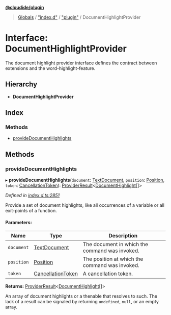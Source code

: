 **[@cloudide/plugin](../README.md)**

> [Globals](../README.md) / ["index.d"](../modules/_index_d_.md) / ["plugin"](../modules/_index_d_._plugin_.md) / DocumentHighlightProvider

# Interface: DocumentHighlightProvider

The document highlight provider interface defines the contract between extensions and
the word-highlight-feature.

## Hierarchy

* **DocumentHighlightProvider**

## Index

### Methods

* [provideDocumentHighlights](_index_d_._plugin_.documenthighlightprovider.md#providedocumenthighlights)

## Methods

### provideDocumentHighlights

▸ **provideDocumentHighlights**(`document`: [TextDocument](_index_d_._plugin_.textdocument.md), `position`: [Position](../classes/_index_d_._plugin_.position.md), `token`: [CancellationToken](_index_d_._plugin_.cancellationtoken.md)): [ProviderResult](../modules/_index_d_._plugin_.md#providerresult)\<[DocumentHighlight](../classes/_index_d_._plugin_.documenthighlight.md)[]>

*Defined in [index.d.ts:2851](https://github.com/shuyaqian/cloudide-plugin-api/blob/9d985be/index.d.ts#L2851)*

Provide a set of document highlights, like all occurrences of a variable or
all exit-points of a function.

#### Parameters:

Name | Type | Description |
------ | ------ | ------ |
`document` | [TextDocument](_index_d_._plugin_.textdocument.md) | The document in which the command was invoked. |
`position` | [Position](../classes/_index_d_._plugin_.position.md) | The position at which the command was invoked. |
`token` | [CancellationToken](_index_d_._plugin_.cancellationtoken.md) | A cancellation token. |

**Returns:** [ProviderResult](../modules/_index_d_._plugin_.md#providerresult)\<[DocumentHighlight](../classes/_index_d_._plugin_.documenthighlight.md)[]>

An array of document highlights or a thenable that resolves to such. The lack of a result can be
signaled by returning `undefined`, `null`, or an empty array.
